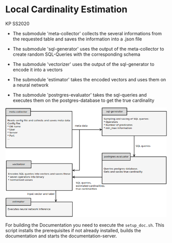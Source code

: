 # Local Cardinality Estimation

KP SS2020

- The submodule 'meta-collector' collects the several informations from the requested table and saves the information into a .json file

- The submodule 'sql-generator' uses the output of the meta-collector to create random SQL-Queries with the corresponding schema

- The submodule 'vectorizer' uses the output of the sql-generator to encode it into a vectors 

- The submodule 'estimator' takes the encoded vectors and uses them on a neural network

- The submodule 'postrgres-evaluator' takes the sql-queries and executes them on the postgres-database to get the true cardinality


![Module overview](diagrams/module_overview.png)

For building the Documentation you need to execute the `setup_doc.sh`. This script installs the prerequisites if not already installed, builds the documentation and starts the documentation-server.